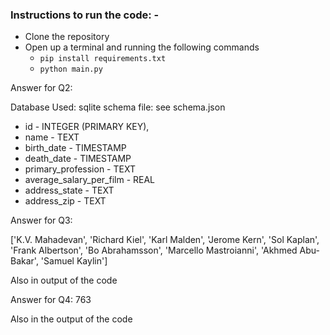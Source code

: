 ### Instructions to run the code: -

* Clone the repository
* Open up a terminal and running the following commands
    * `pip install requirements.txt`
    * `python main.py`
    
Answer for Q2:

Database Used: sqlite
schema file: see schema.json

* id - INTEGER (PRIMARY KEY),
* name - TEXT
* birth_date - TIMESTAMP
* death_date - TIMESTAMP
* primary_profession - TEXT
* average_salary_per_film - REAL 
* address_state - TEXT
* address_zip - TEXT

Answer for Q3:

['K.V. Mahadevan', 'Richard Kiel', 'Karl Malden', 'Jerome Kern', 'Sol Kaplan', 'Frank Albertson', 'Bo Abrahamsson', 'Marcello Mastroianni', 'Akhmed Abu-Bakar', 'Samuel Kaylin']

Also in output of the code

Answer for Q4: 763

Also in the output of the code